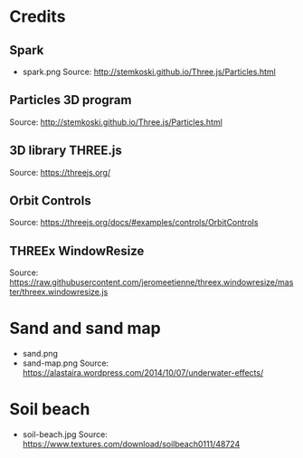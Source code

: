 # Credits

## Spark
- spark.png
Source: http://stemkoski.github.io/Three.js/Particles.html

## Particles 3D program
Source: http://stemkoski.github.io/Three.js/Particles.html

## 3D library THREE.js
Source: https://threejs.org/

## Orbit Controls
Source: https://threejs.org/docs/#examples/controls/OrbitControls

## THREEx WindowResize
Source: https://raw.githubusercontent.com/jeromeetienne/threex.windowresize/master/threex.windowresize.js

# Sand and sand map
- sand.png
- sand-map.png
Source: https://alastaira.wordpress.com/2014/10/07/underwater-effects/

# Soil beach
- soil-beach.jpg
Source: https://www.textures.com/download/soilbeach0111/48724